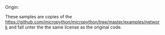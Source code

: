 Origin:

These samples are copies of the https://github.com/micropython/micropython/tree/master/examples/network
and fall unter the the same license as the original code.


